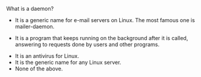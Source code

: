 What is a daemon?
* It is a generic name for e-mail servers on Linux. The most famous one is mailer-daemon.
+ It is a program that keeps running on the background after it is called, answering to requests done by users and other programs.
* It is an antivirus for Linux.
* It is the generic name for any Linux server.
* None of the above.
